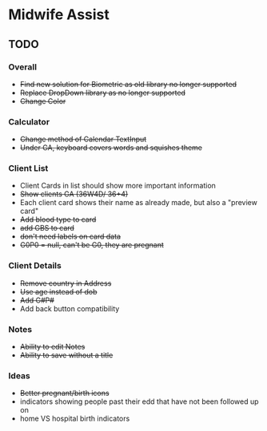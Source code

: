 # Midwife Assist

## TODO

### Overall
* ~~Find new solution for Biometric as old library no longer supported~~
* ~~Replace DropDown library as no longer supported~~
* ~~Change Color~~
### Calculator
* ~~Change method of Calendar TextInput~~
* ~~Under GA, keyboard covers words and squishes theme~~
### Client List
* Client Cards in list should show more important information
* ~~Show clients GA (36W4D/ 36+4)~~
* Each client card shows their name as already made, but also a "preview card"
* ~~Add blood type to card~~
* ~~add GBS to card~~
* ~~don't need labels on card data~~
* ~~G0P0 = null, can't be G0, they are pregnant~~
### Client Details
* ~~Remove country in Address~~
* ~~Use age instead of dob~~
* ~~Add G#P#~~
* Add back button compatibility
### Notes
* ~~Ability to edit Notes~~
* ~~Ability to save without a title~~

### Ideas
* ~~Better pregnant/birth icons~~
* indicators showing people past their edd that have not been followed up on
* home VS hospital birth indicators
